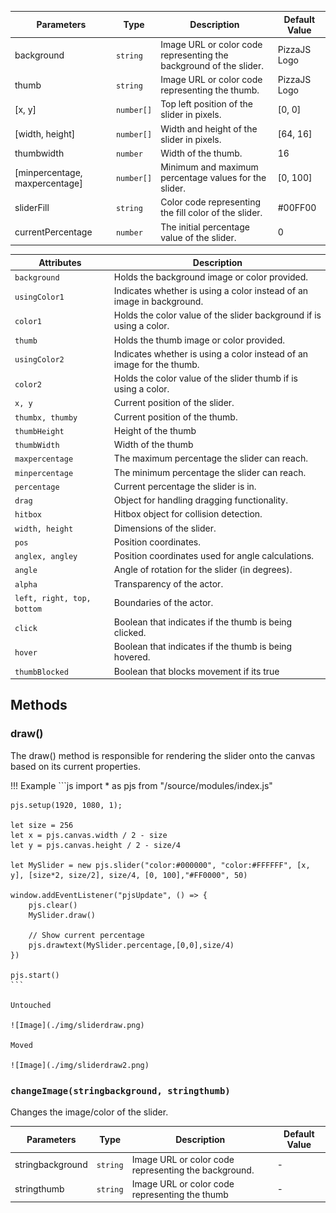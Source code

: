 | Parameters                     | Type      | Description                                                          | Default Value  |
|--------------------------------|-----------|----------------------------------------------------------------------|----------------|
| background                     | `string`  | Image URL or color code representing the background of the slider.   | PizzaJS Logo   |
| thumb                          | `string`  | Image URL or color code representing the thumb.                      | PizzaJS Logo   |
| [x, y]                         | `number[]`| Top left position of the slider in pixels.                           | [0, 0]         |
| [width, height]                | `number[]`| Width and height of the slider in pixels.                            | [64, 16]       |
| thumbwidth                     | `number`  | Width of the thumb.                                                  | 16             |
| [minpercentage, maxpercentage] | `number[]`| Minimum and maximum percentage values for the slider.                | [0, 100]       |
| sliderFill                     | `string`  | Color code representing the fill color of the slider.                | #00FF00        |
| currentPercentage              | `number`  | The initial percentage value of the slider.                          | 0              |

| Attributes                | Description                                                          |
|---------------------------|----------------------------------------------------------------------|
| `background`              | Holds the background image or color provided.                        |
| `usingColor1`             | Indicates whether is using a color instead of an image in background.|
| `color1`                  | Holds the color value of the slider background if is using a color.  |
| `thumb`                   | Holds the thumb image or color provided.                             |
| `usingColor2`             | Indicates whether is using a color instead of an image for the thumb.|
| `color2`                  | Holds the color value of the slider thumb if is using a color.       |
| `x, y`                    | Current position of the slider.                                      |
| `thumbx, thumby`          | Current position of the thumb.                                       |
| `thumbHeight`             | Height of the thumb                                                  |
| `thumbWidth`              | Width of the thumb                                                   |
| `maxpercentage`           | The maximum percentage the slider can reach.                         |
| `minpercentage`           | The minimum percentage the slider can reach.                         |
| `percentage`              | Current percentage the slider is in.                                 |
| `drag`                    | Object for handling dragging functionality.                          |
| `hitbox`                  | Hitbox object for collision detection.                               |
| `width, height`           | Dimensions of the slider.                                            |
| `pos`                     | Position coordinates.                                                |
| `anglex, angley`          | Position coordinates used for angle calculations.                    |
| `angle`                   | Angle of rotation for the slider (in degrees).                       |
| `alpha`                   | Transparency of the actor.                                           |
|`left, right, top, bottom` | Boundaries of the actor.                                             |
| `click`                   | Boolean that indicates if the thumb is being clicked.                |
| `hover`                   | Boolean that indicates if the thumb is being hovered.                |
| `thumbBlocked`            | Boolean that blocks movement if its true                             |

## Methods

### draw()

The draw() method is responsible for rendering the slider onto the canvas based on its current properties.

!!! Example
    ```js
    import * as pjs from "/source/modules/index.js"
    
    pjs.setup(1920, 1080, 1);
    
    let size = 256
    let x = pjs.canvas.width / 2 - size
    let y = pjs.canvas.height / 2 - size/4
    
    let MySlider = new pjs.slider("color:#000000", "color:#FFFFFF", [x, y], [size*2, size/2], size/4, [0, 100],"#FF0000", 50)
    
    window.addEventListener("pjsUpdate", () => {
        pjs.clear()
        MySlider.draw()

        // Show current percentage
        pjs.drawtext(MySlider.percentage,[0,0],size/4)
    })
    
    pjs.start()
    ```

    Untouched

    ![Image](./img/sliderdraw.png)

    Moved

    ![Image](./img/sliderdraw2.png)


### `changeImage(stringbackground, stringthumb)`

Changes the image/color of the slider.

| Parameters          | Type      | Description                                          | Default Value  |
|---------------------|-----------|------------------------------------------------------|----------------|
| stringbackground    | `string`  | Image URL or color code representing the background. | -              |
| stringthumb         | `string`  | Image URL or color code representing the thumb       | -              |

